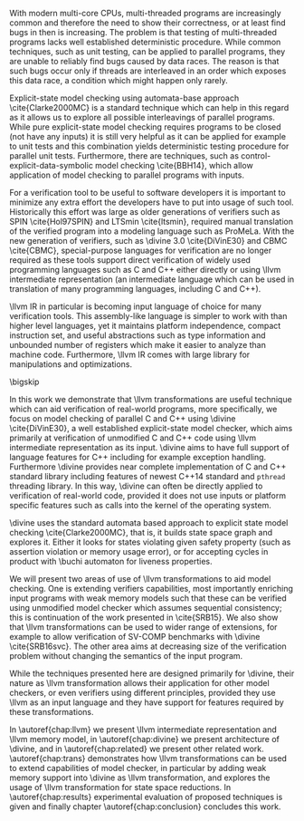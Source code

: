 With modern multi-core CPUs, multi-threaded programs are increasingly common and
therefore the need to show their correctness, or at least find bugs in then is
increasing.  The problem is that testing of multi-threaded programs lacks well
established deterministic procedure. While common techniques, such as unit
testing, can be applied to parallel programs, they are unable to reliably find
bugs caused by data races. The reason is that such bugs occur only if threads
are interleaved in an order which exposes this data race, a condition which
might happen only rarely.

Explicit-state model checking using automata-base approach \cite{Clarke2000MC}
is a standard technique which can help in this regard as it allows us to
explore all possible interleavings of parallel programs. While pure
explicit-state model checking requires programs to be closed (not have any
inputs) it is still very helpful as it can be applied for example to unit tests
and this combination yields deterministic testing procedure for parallel unit
tests. Furthermore, there are techniques, such as control-explicit-data-symbolic
model checking \cite{BBH14}, which allow application of model checking to
parallel programs with inputs.

For a verification tool to be useful to software developers it is important to
minimize any extra effort the developers have to put into usage of such tool.
Historically this effort was large as older generations of verifiers such as
SPIN \cite{Hol97SPIN} and LTSmin \cite{ltsmin}, required manual translation of
the verified program into a modeling language such as ProMeLa. With the new
generation of verifiers, such as \divine 3.0 \cite{DiVinE30} and CBMC
\cite{CBMC}, special-purpose languages for verification are no longer required
as these tools support direct verification of widely used programming languages
such as C and C++ either directly or using \llvm intermediate representation (an
intermediate language which can be used in translation of many programming
languages, including C and C++).

\llvm IR in particular is becoming input language of choice for many verification
tools. This assembly-like language is simpler to work with than higher level
languages, yet it maintains platform independence, compact instruction set, and
useful abstractions such as type information and unbounded number of registers
which make it easier to analyze than machine code. Furthermore, \llvm IR
comes with large library for manipulations and optimizations.

\bigskip

In this work we demonstrate that \llvm transformations are useful technique
which can aid verification of real-world programs, more specifically, we focus
on model checking of parallel C and C++ using \divine \cite{DiVinE30}, a well
established explicit-state model checker, which aims primarily at verification
of unmodified C and C++ code using \llvm intermediate representation as its
input.  \divine aims to have full support of language features for C++ including
for example exception handling.  Furthermore \divine provides near complete
implementation of C and C++ standard library including features of newest C++14
standard and `pthread` threading library. In this way, \divine can often be
directly applied to verification of real-world code, provided it does not use
inputs or platform specific features such as calls into the kernel of the
operating system.

\divine uses the standard automata based approach to explicit state model
checking \cite{Clarke2000MC}, that is, it builds state space graph and explores
it. Either it looks for states violating given safety property (such as
assertion violation or memory usage error), or for accepting cycles in product
with \buchi automaton for liveness properties.

We will present two areas of use of \llvm transformations to aid model checking.
One is extending verifiers capabilities, most importantly enriching input
programs with weak memory models such that these can be verified using
unmodified model checker which assumes sequential consistency; this is
continuation of the work presented in \cite{SRB15}. We also show that \llvm
transformations can be used to wider range of extensions, for example to allow
verification of SV-COMP benchmarks with \divine \cite{SRB16svc}.  The other area
aims at decreasing size of the verification problem without changing the
semantics of the input program.

While the techniques presented here are designed primarily for \divine, their
nature as \llvm transformation allows their application for other model
checkers, or even verifiers using different principles, provided they use \llvm
as an input language and they have support for features required by these
transformations.

In \autoref{chap:llvm} we present \llvm intermediate representation and \llvm
memory model, in \autoref{chap:divine} we present architecture of \divine, and
in \autoref{chap:related} we present other related work. \autoref{chap:trans}
demonstrates how \llvm transformations can be used to extend capabilities of
model checker, in particular by adding weak memory support into \divine as \llvm
transformation, and explores the usage of \llvm transformation for state space
reductions.  In \autoref{chap:results} experimental evaluation of proposed
techniques is given and finally chapter \autoref{chap:conclusion} concludes this
work.
